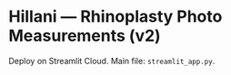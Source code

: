 # Hillani — Rhinoplasty Photo Measurements (v2)

Deploy on Streamlit Cloud. Main file: `streamlit_app.py`.

